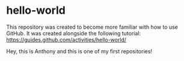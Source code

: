 # hello-world
This repository was created to become more familiar with how to use GitHub. It was created alongside the following tutorial: https://guides.github.com/activities/hello-world/

Hey, this is Anthony and this is one of my first repositories!
